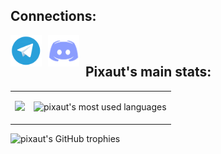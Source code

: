 <h2 align="left">
  Connections:
</h2>

<a href="https://t.me/pixaut0"><img align="left" src="https://raw.githubusercontent.com/pixaut/pixaut/main/src/telegram.png" alt="pixaut | Telegram" width="50px" style="margin-right: 10px;" /></a>
<a href="https://discord.com/users/538441284793270292"><img align="left" src="https://raw.githubusercontent.com/pixaut/pixaut/main/src/discord.png" alt="pixaut | Discord" width="50px" style="margin-right: 10px;" /></a>

<br>

<h2 align="left">
  Pixaut's main stats:
</h2>








<table>
  <tr>
    <td>
      <p align="left">
        <img src="https://github-readme-stats.vercel.app/api?username=pixaut&show_icons=true&theme=material-palenight" width="400">
      </p>
    </td>
    <td>
      <p align="left">
        <img src="https://github-readme-stats-eight-theta.vercel.app/api/top-langs/?username=pixaut&layout=compact&theme=material-palenight" alt="pixaut's most used languages" width="410"/>
      </p>
    </td>
  </tr>
</table>


<p align="left">
  <img src="https://github-profile-trophy.vercel.app/?username=pixaut&theme=darkhub" alt="pixaut's GitHub trophies" />
</p>

